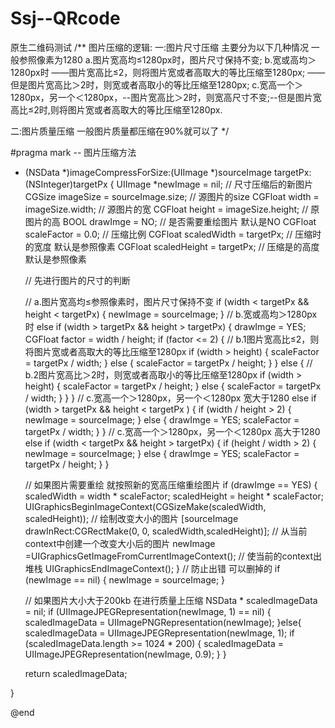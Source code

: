 # Ssj--QRcode
原生二维码测试
/**
 图片压缩的逻辑:
 一:图片尺寸压缩 主要分为以下几种情况 一般参照像素为1280
 a.图片宽高均≤1280px时，图片尺寸保持不变;
 b.宽或高均＞1280px时 ——图片宽高比≤2，则将图片宽或者高取大的等比压缩至1280px; ——但是图片宽高比＞2时，则宽或者高取小的等比压缩至1280px;
 c.宽高一个＞1280px，另一个＜1280px，--图片宽高比＞2时，则宽高尺寸不变;--但是图片宽高比≤2时,则将图片宽或者高取大的等比压缩至1280px.
 
 二:图片质量压缩
 一般图片质量都压缩在90%就可以了
 */

#pragma mark -- 图片压缩方法
- (NSData *)imageCompressForSize:(UIImage *)sourceImage targetPx:(NSInteger)targetPx
{
    UIImage *newImage = nil;  // 尺寸压缩后的新图片
    CGSize imageSize = sourceImage.size; // 源图片的size
    CGFloat width = imageSize.width; // 源图片的宽
    CGFloat height = imageSize.height; // 原图片的高
    BOOL drawImge = NO;   // 是否需要重绘图片 默认是NO
    CGFloat scaleFactor = 0.0;  // 压缩比例
    CGFloat scaledWidth = targetPx;  // 压缩时的宽度 默认是参照像素
    CGFloat scaledHeight = targetPx; // 压缩是的高度 默认是参照像素
    
    // 先进行图片的尺寸的判断
    
    // a.图片宽高均≤参照像素时，图片尺寸保持不变
    if (width < targetPx && height < targetPx) {
        newImage = sourceImage;
    }
    // b.宽或高均＞1280px时
    else if (width > targetPx && height > targetPx) {
        drawImge = YES;
        CGFloat factor = width / height;
        if (factor <= 2) {
            // b.1图片宽高比≤2，则将图片宽或者高取大的等比压缩至1280px
            if (width > height) {
                scaleFactor  = targetPx / width;
            } else {
                scaleFactor = targetPx / height;
            }
        } else {
            // b.2图片宽高比＞2时，则宽或者高取小的等比压缩至1280px
            if (width > height) {
                scaleFactor  = targetPx / height;
            } else {
                scaleFactor = targetPx / width;
            }
        }
    }
    // c.宽高一个＞1280px，另一个＜1280px 宽大于1280
    else if (width > targetPx &&  height < targetPx ) {
        if (width / height > 2) {
            newImage = sourceImage;
        } else {
            drawImge = YES;
            scaleFactor = targetPx / width;
        }
    }
    // c.宽高一个＞1280px，另一个＜1280px 高大于1280
    else if (width < targetPx &&  height > targetPx) {
        if (height / width > 2) {
            newImage = sourceImage;
        } else {
            drawImge = YES;
            scaleFactor = targetPx / height;
        }
    }
    
    // 如果图片需要重绘 就按照新的宽高压缩重绘图片
    if (drawImge == YES) {
        scaledWidth = width * scaleFactor;
        scaledHeight = height * scaleFactor;
        UIGraphicsBeginImageContext(CGSizeMake(scaledWidth, scaledHeight));
        // 绘制改变大小的图片
        [sourceImage drawInRect:CGRectMake(0, 0, scaledWidth,scaledHeight)];
        // 从当前context中创建一个改变大小后的图片
        newImage =UIGraphicsGetImageFromCurrentImageContext();
        // 使当前的context出堆栈
        UIGraphicsEndImageContext();
    }
    // 防止出错  可以删掉的
    if (newImage == nil) {
        newImage = sourceImage;
    }
    
    // 如果图片大小大于200kb 在进行质量上压缩
    NSData * scaledImageData = nil;
    if (UIImageJPEGRepresentation(newImage, 1) == nil) {
        scaledImageData = UIImagePNGRepresentation(newImage);
    }else{
        scaledImageData = UIImageJPEGRepresentation(newImage, 1);
        if (scaledImageData.length >= 1024 * 200) {
            scaledImageData = UIImageJPEGRepresentation(newImage, 0.9);
        }
    }
    
    return scaledImageData;
    
}


@end
